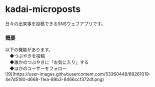 # kadai-microposts
日々の出来事を投稿できるSNSウェブアプリです。
<h3>概要</h3>
以下の機能があります。
</br>　◆つぶやきを投稿
</br>　◆誰かのつぶやきに「お気に入り」する
</br>　◆ほかのユーザーをフォロー
</br>
![9](https://user-images.githubusercontent.com/53360448/89261019-4e7d5180-d668-11ea-89b3-8466ccf372df.png)

